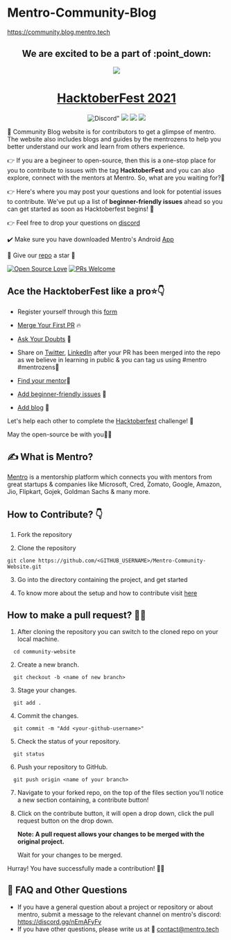 # Mentro-Community-Blog 

https://community.blog.mentro.tech

<h2 align="center">We are excited to be a part of :point_down:</h2>

<p align="center">
    <a href="https://hacktoberfest.digitalocean.com/">
        <img src="https://user-images.githubusercontent.com/72685035/134015433-aec59d97-a8d7-407a-88fd-5e3edebc2b77.png">
    </a>
</p>

<h1 align="center"> <a href="https://github.com/Mentro-Org/Mentro-Community-Blog/">HacktoberFest 2021</a></h1>

<p align="center">
 <img alt="Discord" src="https://img.shields.io/discord/861211593580085278?label=Join%20Discord">" 
  <img src="https://img.shields.io/github/contributors/Mentro-Org/Mentro-Community-Website?color=yellow&logo=Github&logoColor=yellow" >
  
  <img src="https://img.shields.io/github/stars/Mentro-Org/Mentro-Community-Website?color=%2354d747)](https://github.com/Mentro-Org/Mentro-Community-Website/stargazers" >
  <img src="https://img.shields.io/github/forks/Mentro-Org/Mentro-Community-Website?color=red&logo=Github&logoColor=%2354d747)](https://github.com/Mentro-Org/Mentro-Community-Website/network)" >
</p>

<!-- ![Discord](https://img.shields.io/discord/861211593580085278?label=Discord&logo=Discord&logoColor=%2354d747)
![GitHub contributors](https://img.shields.io/github/contributors/Mentro-Org/Mentro-Community-Website?color=%2354d747&logo=Github&logoColor=%2354d747) 
[![GitHub issues](https://img.shields.io/github/issues/Mentro-Org/Mentro-Community-Website)](https://github.com/Mentro-Org/Mentro-Community-Website/issues) 
[![GitHub stars](https://img.shields.io/github/stars/Mentro-Org/Mentro-Community-Website?color=%2354d747)](https://github.com/Mentro-Org/Mentro-Community-Website/stargazers)
[![GitHub forks](https://img.shields.io/github/forks/Mentro-Org/Mentro-Community-Website?color=%2354d747&logo=Github&logoColor=%2354d747)](https://github.com/Mentro-Org/Mentro-Community-Website/network) -->

:memo: Community Blog website is for contributors to get a glimpse of mentro. The website also includes blogs and guides by the mentrozens to help you better understand our work and learn from others experience. 

:point_right: If you are a begineer to open-source, then this is a one-stop place for you to contribute to issues with the tag **HacktoberFest** and you can also explore, connect with the mentors at Mentro. So, what are you waiting for?🎉

:point_right: Here's where you may post your questions and look for potential issues to contribute. We've put up a list of **beginner-friendly issues** ahead so you can get started as soon as Hacktoberfest begins! 🚀 

:point_right: Feel free to drop your questions on [discord](https://discord.gg/nEmAFyFv)

:heavy_check_mark: Make sure you have downloaded Mentro's Android [App](https://play.google.com/store/apps/details?id=com.mentro.mentro_app)

💯 Give our [repo](https://github.com/Mentro-Org/Mentro-Community-Blog) a star 🌟 

[![Open Source Love](https://badges.frapsoft.com/os/v2/open-source.svg?v=103)](https://github.com/Mentro-Community-Blog)
[![PRs Welcome](https://img.shields.io/badge/PRs-welcome-red.svg?style=flat&logo=git)](https://github.com/Mentro-Org/Mentro-Community-Blog) 

## Ace the HacktoberFest like a pro⭐:point_down:

- Register yourself through this [form](https://forms.gle/HM9m6RcTK9Zufswp8)

- [Merge Your First PR](#your-first-pr) 🔥

- [Ask Your Doubts](https://discord.gg/nEmAFyFv) 💬

- Share on [Twitter](https://twitter.com/MentroOfficial), [LinkedIn](https://www.linkedin.com/company/mentro-official/) after your PR has been merged into the repo as we believe in learning in public & you can tag us using #mentro #mentrozens📣

- [Find your mentor](https://play.google.com/store/apps/details?id=com.mentro.mentro_app)🤝

- [Add beginner-friendly issues](#contributing) 🙏

- [Add blog](https://community.blog.mentro.tech/) 📖

Let's help each other to complete the [Hacktoberfest](https://hacktoberfest.digitalocean.com/) challenge! 🚀 

May the open-source be with you🎉🎉

## :writing_hand: What is Mentro?
[Mentro](https://mentro.tech/app) is a mentorship platform which connects you with mentors from great startups & companies like Microsoft, Cred, Zomato, Google, Amazon, Jio, Flipkart, Gojek, Goldman Sachs & many more. 

## How to Contribute? :point_down:

1. Fork the repository

3. Clone the repository  
```
git clone https://github.com/<GITHUB_USERNAME>/Mentro-Community-Website.git 
```
3. Go into the directory containing the project, and get started

4. To know more about the setup and how to contribute visit [here](/contributing.md) 


## How to make a pull request? 	:man_technologist:

1. After cloning the repository you can switch to the cloned repo on your local machine.
```
  cd community-website
```
2. Create a new branch.
```
  git checkout -b <name of new branch>
```
3. Stage your changes.
```
  git add .
```
4. Commit the changes.
```
  git commit -m "Add <your-github-username>"
```
5. Check the status of your repository.
```
  git status
```
6. Push your repository to GitHub.
```
  git push origin <name of your branch>
```
7. Navigate to your forked repo, on the top of the files section you'll notice a new section containing, a contribute button!

8. Click on the contribute button, it will open a drop down, click the pull request button on the drop down. 

   **Note: A pull request allows your changes to be merged with the original project.**
   
   Wait for your changes to be merged.

Hurray! You have successfully made a contribution! :partying_face:🎉

## :speech_balloon: FAQ and Other Questions 

- If you have a general question about a project or repository or about mentro, submit a message to the relevant channel on mentro's discord: https://discord.gg/nEmAFyFv
- If you have other questions, please write us at 	:e-mail: contact@mentro.tech

